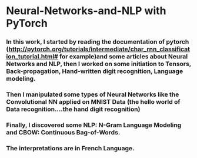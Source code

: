 # Neural-Networks-and-NLP with PyTorch

### In this work, I started by reading the documentation of pytorch (http://pytorch.org/tutorials/intermediate/char_rnn_classification_tutorial.html# for example)and some articles about Neural Networks and NLP, then I worked on some initiation to Tensors, Back-propagation, Hand-written digit recognition, Language modeling.
### Then I manipulated some types of Neural Networks like the Convolutional NN applied on MNIST Data (the hello world of Data recognition....the hand digit recognition)
### Finally, I discovered some NLP: N-Gram Language Modeling and CBOW: Continuous Bag-of-Words.
### The interpretations are in French Language.
